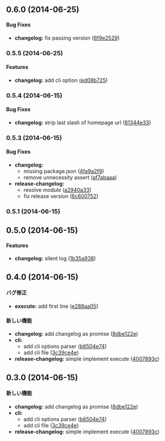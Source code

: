 ## 0.6.0 (2014-06-25)


#### Bug Fixes

* **changelog:** fix passing version ([6f9e2529](https://github.com/azu/release-changelog/commit/6f9e252942ffe1a6cb784615aca44a85a0dd5660))


### 0.5.5 (2014-06-25)


#### Features

* **changelog:** add cli option ([ed08b725](https://github.com/azu/release-changelog/commit/ed08b725b603f5e433ece2f0b5825b3b5d13b9e6))


### 0.5.4 (2014-06-15)


#### Bug Fixes

* **changelog:** strip last slash of homepage url ([81344e33](https://github.com/azu/release-changelog//commit/81344e3341fe1f93d809cfc527047069199afc45))


### 0.5.3 (2014-06-15)


#### Bug Fixes

* **changelog:**
  * missing package.json ([4fa9a2f9](https://github.com/azu/release-changelog//commit/4fa9a2f9adf30eca38b71e2ba0041101d8c219de))
  * remove unnecessity assert ([af7abaaa](https://github.com/azu/release-changelog//commit/af7abaaa7abe10d64bbf4367c18a5bd3ddbef14f))
* **release-changelog:**
  * resolve module ([a2940a33](https://github.com/azu/release-changelog//commit/a2940a33694f8847b0489c5f8100ca858da443f1))
  * fix release version ([6c600752](https://github.com/azu/release-changelog//commit/6c600752a3fbd076ddcc0678c74eb04758f783d5))


### 0.5.1 (2014-06-15)


## 0.5.0 (2014-06-15)


#### Features

* **changelog:** silent log ([1b35a938](https://github.com/azu/release-changelog//commit/1b35a9386d91bcd4d2c1b5964842ec188bb9fcec))


## 0.4.0 (2014-06-15)


#### バグ修正

* **execute:** add first line ([e288aa05](https://github.com/azu/release-changelog//commit/e288aa050cd656fff577b99c3507fc85175937cc))


#### 新しい機能

* **changelog:** add changelog as promise ([8dbe122e](https://github.com/azu/release-changelog//commit/8dbe122e0b86b145afef358ce4ee12c08f6d6293))
* **cli:**
  * add cli options parser ([b6504e74](https://github.com/azu/release-changelog//commit/b6504e745cddf01ba555d733ce9e2d34bf325b69))
  * add cli file ([3c39ce4e](https://github.com/azu/release-changelog//commit/3c39ce4e9e034efd8a2ba6fd644f3b529c93ac5c))
* **release-changelog:** simple implement execute ([4007893c](https://github.com/azu/release-changelog//commit/4007893cdb069314f4baf834a458faaa6aec7d95))


## 0.3.0 (2014-06-15)


#### 新しい機能

* **changelog:** add changelog as promise ([8dbe122e](https://github.com/azu/release-changelog//commit/8dbe122e0b86b145afef358ce4ee12c08f6d6293))
* **cli:**
  * add cli options parser ([b6504e74](https://github.com/azu/release-changelog//commit/b6504e745cddf01ba555d733ce9e2d34bf325b69))
  * add cli file ([3c39ce4e](https://github.com/azu/release-changelog//commit/3c39ce4e9e034efd8a2ba6fd644f3b529c93ac5c))
* **release-changelog:** simple implement execute ([4007893c](https://github.com/azu/release-changelog//commit/4007893cdb069314f4baf834a458faaa6aec7d95))


